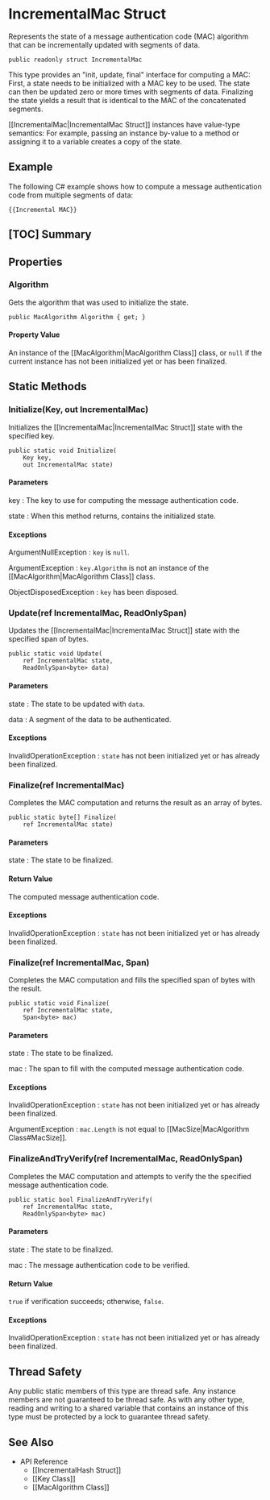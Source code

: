 # IncrementalMac Struct

Represents the state of a message authentication code (MAC) algorithm that can
be incrementally updated with segments of data.

    public readonly struct IncrementalMac

This type provides an "init, update, final" interface for computing a MAC:
First, a state needs to be initialized with a MAC key to be used. The state can
then be updated zero or more times with segments of data. Finalizing the state
yields a result that is identical to the MAC of the concatenated segments.

[[IncrementalMac|IncrementalMac Struct]] instances have value-type semantics:
For example, passing an instance by-value to a method or assigning it to a
variable creates a copy of the state.


## Example

The following C# example shows how to compute a message authentication code from
multiple segments of data:

    {{Incremental MAC}}


## [TOC] Summary


## Properties


### Algorithm

Gets the algorithm that was used to initialize the state.

    public MacAlgorithm Algorithm { get; }

#### Property Value

An instance of the [[MacAlgorithm|MacAlgorithm Class]] class, or `null` if the
current instance has not been initialized yet or has been finalized.


## Static Methods


### Initialize(Key, out IncrementalMac)

Initializes the [[IncrementalMac|IncrementalMac Struct]] state with the
specified key.

    public static void Initialize(
        Key key,
        out IncrementalMac state)

#### Parameters

key
: The key to use for computing the message authentication code.

state
: When this method returns, contains the initialized state.

#### Exceptions

ArgumentNullException
: `key` is `null`.

ArgumentException
: `key.Algorithm` is not an instance of the [[MacAlgorithm|MacAlgorithm Class]]
    class.

ObjectDisposedException
: `key` has been disposed.


### Update(ref IncrementalMac, ReadOnlySpan<byte>)

Updates the [[IncrementalMac|IncrementalMac Struct]] state with the specified
span of bytes.

    public static void Update(
        ref IncrementalMac state,
        ReadOnlySpan<byte> data)

#### Parameters

state
: The state to be updated with `data`.

data
: A segment of the data to be authenticated.

#### Exceptions

InvalidOperationException
: `state` has not been initialized yet or has already been finalized.


### Finalize(ref IncrementalMac)

Completes the MAC computation and returns the result as an array of bytes.

    public static byte[] Finalize(
        ref IncrementalMac state)

#### Parameters

state
: The state to be finalized.

#### Return Value

The computed message authentication code.

#### Exceptions

InvalidOperationException
: `state` has not been initialized yet or has already been finalized.


### Finalize(ref IncrementalMac, Span<byte>)

Completes the MAC computation and fills the specified span of bytes with the
result.

    public static void Finalize(
        ref IncrementalMac state,
        Span<byte> mac)

#### Parameters

state
: The state to be finalized.

mac
: The span to fill with the computed message authentication code.

#### Exceptions

InvalidOperationException
: `state` has not been initialized yet or has already been finalized.

ArgumentException
: `mac.Length` is not equal to [[MacSize|MacAlgorithm Class#MacSize]].


### FinalizeAndTryVerify(ref IncrementalMac, ReadOnlySpan<byte>)

Completes the MAC computation and attempts to verify the the specified message
authentication code.

    public static bool FinalizeAndTryVerify(
        ref IncrementalMac state,
        ReadOnlySpan<byte> mac)

#### Parameters

state
: The state to be finalized.

mac
: The message authentication code to be verified.

#### Return Value

`true` if verification succeeds; otherwise, `false`.

#### Exceptions

InvalidOperationException
: `state` has not been initialized yet or has already been finalized.


## Thread Safety

Any public static members of this type are thread safe. Any instance members are
not guaranteed to be thread safe. As with any other type, reading and writing to
a shared variable that contains an instance of this type must be protected by a
lock to guarantee thread safety.


## See Also

* API Reference
    * [[IncrementalHash Struct]]
    * [[Key Class]]
    * [[MacAlgorithm Class]]
